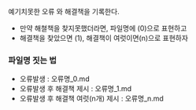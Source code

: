 예기치못한 오류 와 해결책을 기록한다. 
- 만약 해쳘책을 찾지못했더라면, 파일명에 (0)으로 표현하고
- 해결책을 찾았으면 (1), 해결책이 여럿이면(n)으로 표현하자


### 파일명 짓는 법
- 오류발생 :  오류명_0.md
- 오류발생 후 해결책 제시 :  오류명_1.md
- 오류발생 후 해결책 여럿(n개) 제시 :  오류명_n.md
